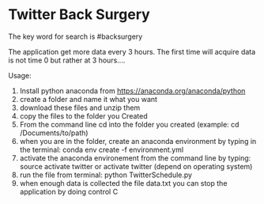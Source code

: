 # Twitter Back Surgery

The key word for search is #backsurgery

The application get more data every 3 hours.
The first time will acquire data is not time 0 but rather at 3 hours....

Usage:
1. Install python anaconda from https://anaconda.org/anaconda/python
2. create a folder and name it what you want
3. download these files and unzip them
4. copy the files to the folder you Created
5. From the command line cd into the folder you created (example: cd /Documents/to/path)
6. when you are in the folder, create an anaconda environment by typing in the terminal: conda env create -f environment.yml  
7. activate the anaconda environement from the command line by typing: source activate twitter or activate twitter (depend on operating system)
8. run the file from terminal: python TwitterSchedule.py
9. when enough data is collected the file data.txt you can stop the application by doing control C
